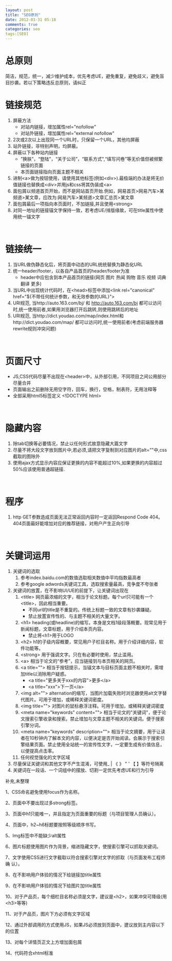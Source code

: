 ```yaml
---
layout: post
title: "SEO原则"
date: 2012-03-31 05:18
comments: true
categories: seo
tags:[SEO]
---
```

<div id="page" lang="zh" dir="ltr">
<div id="content" lang="zh" dir="ltr">
<h1 id="head-03092529171871d780f310ee67c225ef4de1fb0f">总原则</h1>
简洁，规范，统一，减少维护成本，优先考虑UE，避免重复，避免歧义，避免盲目抄袭。若以下策略违反总原则，请纠正
<h1 id="head-5a6f99bd742e67da7b711e417666968da7266c78">链接规范</h1>
<ol type="1">
	<li>屏蔽方法
<ul>
	<li>对站内链接，增加属性rel="nofollow"</li>
	<li>对站外链接，增加属性rel="external nofollow"</li>
</ul>
</li>
	<li>2次或2次以上出现同一个URL时，只保留一个URL，其他均屏蔽</li>
	<li>站外链接，非特别声明，均屏蔽。</li>
	<li>屏蔽以下各种站内链接
<ul>
	<li>”换肤”，“登陆”，“关于公司”，“联系方式",“填写问卷”等无价值但被频繁链接的页面</li>
	<li>本页面链接指向页面主题不相关</li>
</ul>
</li>
	<li>进制&lt;a&gt;做为按钮使用，请使用其他标签(例如&lt;div&gt;).最极端的办法是将无价值链接也替换成&lt;div&gt;并用js和css将其伪装成&lt;a&gt;</li>
	<li>面包屑以频道首页开始，而不是网站首页开始.例如，网易首页&gt;网易汽车&gt;某频道&gt;某文章，应改为:网易汽车&gt;某频道&gt;文章汇总页&gt;某文章</li>
	<li>面包屑最后一项指向本页面时，不加链接,并且使用&lt;strong&gt;</li>
	<li>对同一地址的链接锚文字保持一致，若考虑UE/排版缘故，可在title属性中使用统一锚文字</li>
</ol>
&nbsp;
<h1 id="head-8a42a9286ea112ac5b09b1d9f84f7abcf2513710">链接统一</h1>
<ol type="1">
	<li>当URL做伪静态化后，将页面中动态的URL统统替换为静态化URL</li>
	<li>统一header/footer，以各自产品首页的header/footer为准
<ul>
	<li>header中应包含到本产品首页的链接(网页 图片 热闻 购物 音乐 视频 词典 翻译 更多)</li>
</ul>
</li>
	<li>当URL中出现统计代码时，在&lt;head&gt;标签中添加&lt;link rel="canonical" href="${不带任何统计参数，和无效参数的URL}"&gt;</li>
	<li>URI规范, 当http://auto.163.com/bj/ 和 <a href="http://auto.163.com/bj">http://auto.163.com/bj</a> 都可以访问时,统一使用前者,如果用浏览器打开后跳转,则使用跳转后的地址</li>
	<li>URI规范, 当http://dict.youdao.com/map/index.html和http://dict.youdao.com/map/ 都可以访问时,统一使用前者(考虑前端服务器rewrite规则冲突问题)</li>
</ol>
&nbsp;
<h1 id="head-78cb38bf6cb9608e108066744d5010e3d578c418">页面尺寸</h1>
<ul>
	<li>JS,CSS代码尽量不出现在&lt;header&gt;中，从外部引用，不同项目之间公用部分尽量合并</li>
	<li>页面输出之前删除无用空字符，回车，换行，空格，制表符，无用注释等</li>
	<li>全部采用html5标签定义 &lt;!DOCTYPE html&gt;</li>
</ul>
&nbsp;
<h1 id="head-c45f41d04352ad20acf9c49a16b643ef17ff76a6">隐藏内容</h1>
<ol type="1">
	<li>除tab切换等必要情况，禁止以任何形式故意隐藏大篇文字</li>
	<li>尽量不将大段文字放到图片中,若必须,请把文字复制到对应图片的alt=""中,css截取的图除外</li>
	<li>使用ajax方式显示内容应保证更换的内容不能超过10%,如果更换的内容超过50%应该使用普通超链接.</li>
</ol>
&nbsp;
<h1 id="head-081b21a814357b6124bc9bfc185661c051d1976d">程序</h1>
<ol type="1">
	<li>http GET参数造成页面无法正常返回内容时一定返回Respond Code 404。404页面最好能增加对应的推荐链接，对用户产生正向引导</li>
</ol>
&nbsp;
<h1 id="head-04f8355cd1566c42b464bbfd1954377dc887681e">关键词运用</h1>
<ol type="1">
	<li>关键词的选取
<ol type="1">
	<li>参考index.baidu.com的数值选取相关数值中平均指数最高者</li>
	<li>参考google adwords关键词工具，选取搜索量最高，竞争度不夸张者</li>
</ol>
</li>
	<li>关键词的放置，在不影响UI/UE的前提下，让关键词出现在
<ol type="1">
	<li>&lt;title&gt; 网页最浓缩的文字，相当于论文标题。每个url只可能有一个&lt;title&gt;，因此相当重要。
<ul>
	<li>不同url的title是不重复的。传统上标题一致的文章有抄袭嫌疑。</li>
	<li>禁止放置宣传性的、与主题不相关的大量文字。</li>
</ul>
</li>
	<li>&lt;h1&gt; heading(或headline)的缩写。本身是文档1级段落概要。现常见用于新闻标题，文章标题，用于介绍本页内容。
<ul>
	<li>禁止将&lt;h1&gt;用于LOGO</li>
</ul>
</li>
	<li>&lt;h2&gt; h1的子级内容概要，常见用户子栏目名称。用于介绍详细内容，软件功能等。</li>
	<li>&lt;strong&gt; 用于强调文字。只在有必要时使用，禁止滥用。</li>
	<li>&lt;a&gt; 相当于论文的“参考”，应当链接到与本页相关的网页。</li>
	<li>&lt;a title=""&gt; 相当于按钮提示，当锚文本与目标页面主题不相关时，需增加title以消除用户疑惑。
<ul>
	<li>&lt;a title="更多关于xxx的内容"&gt;更多&lt;/a&gt;</li>
	<li>&lt;a title="xxx"&gt;下一页&lt;/a&gt;</li>
</ul>
</li>
	<li>&lt;img alt=""&gt; alternation的缩写，当图片加载失败时浏览器使用alt文字替代图片。可用于增加，或稀释关键词密度。</li>
	<li>&lt;img title=""&gt; 对图片的鼠标悬浮注释。可用于增加，或稀释关键词密度</li>
	<li>&lt;meta name="keywords" content=""&gt; 相当于论文的"关键词"，便于论文搜索引擎收录和搜索。禁止增加与文章主题不相关的关键词。便于搜索引擎分词。</li>
	<li>&lt;meta name="keywords" description=""&gt; 相当于论文摘要，用于让读者在10秒钟内了解本文的内容，以便决定是否开始阅读。会展示于搜索引擎结果页面。禁止使用全站统一的宣传性文字，一定要生成有价值信息，以便提高点击率。</li>
	<li>任何视觉强化的文字区域</li>
</ol>
</li>
	<li>尽量保证关键词和其他文字不产生混淆，可使用_ | 《 》 " ' 【 】等符号隔离</li>
	<li>关键词在一段话、一个词组中的摆放、切割一定优先考虑UE和行为引导</li>
</ol>
补充,未整理

1、CSS命名避免使用focus作为名称。

2、页面中不要出现过多strong标签。

3、页面中h1只能唯一，并且指定为页面重要的标题（与项目管理人员确认）。

4、页面中，h2~h6标题要按照等级顺序书写。

5、Img标签中不能缺少alt属性

6、图片标题使用图片作为背景，缩进隐藏文字，使搜索引擎可以抓取关键词。

7、文字使用CSS进行文字截取以符合搜索引擎对文字的抓取（与页面发布工程师确 认）。

8、在不影响用户体验的情况下给链接加title属性

9、在不影响用户体验的情况下给图片加title属性

10、对于产品页，每个细栏目名称必须是文字，建议是&lt;h2&gt;，如果冲突可降级(用 &lt;h3&gt;等等)

11、对于产品页，图片下方必须有文字区域

12、通过外部调用的方式使用JS，如果JS必须放到页面中，建议放到主内容以下的位置

13、对每个详情页正文上方增加面包屑

14、代码符合xhtml标准



</div>
</div>
